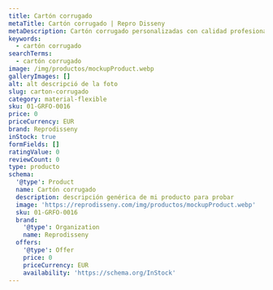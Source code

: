 ```yaml
---
title: Cartón corrugado
metaTitle: Cartón corrugado | Repro Disseny
metaDescription: Cartón corrugado personalizadas con calidad profesional en Cataluña.
keywords:
  - cartón corrugado
searchTerms:
  - cartón corrugado
image: /img/productos/mockupProduct.webp
galleryImages: []
alt: alt descripció de la foto
slug: carton-corrugado
category: material-flexible
sku: 01-GRFO-0016
price: 0
priceCurrency: EUR
brand: Reprodisseny
inStock: true
formFields: []
ratingValue: 0
reviewCount: 0
type: producto
schema:
  '@type': Product
  name: Cartón corrugado
  description: descripción genérica de mi producto para probar
  image: 'https://reprodisseny.com/img/productos/mockupProduct.webp'
  sku: 01-GRFO-0016
  brand:
    '@type': Organization
    name: Reprodisseny
  offers:
    '@type': Offer
    price: 0
    priceCurrency: EUR
    availability: 'https://schema.org/InStock'
---
```


